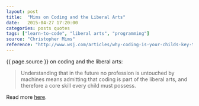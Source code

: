 ```yaml
---
layout: post
title:  "Mims on Coding and the Liberal Arts"
date:   2015-04-27 17:20:00
categories: posts quotes
tags: ["learn-to-code", "liberal arts", "programming"]
source: "Christopher Mims"
reference: "http://www.wsj.com/articles/why-coding-is-your-childs-key-to-unlocking-the-future-1430080118"
---
```


{{ page.source }} on coding and the liberal arts:

> Understanding that in the future no profession is untouched by machines means admitting that coding is part of the liberal arts, and therefore a core skill every child must possess.

Read more [here]({{page.reference}}).
